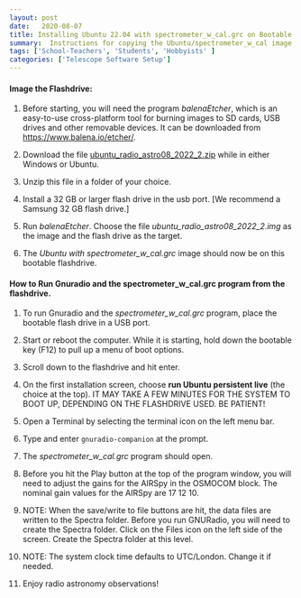 ```yaml
---
layout: post
date:   2020-08-07
title: Installing Ubuntu 22.04 with spectrometer_w_cal.grc on Bootable Flashdrive
summary:  Instructions for copying the Ubuntu/spectrometer_w_cal image on a bootable flashdrive
tags: ['School-Teachers', 'Students', 'Hobbyists' ]
categories: ['Telescope Software Setup'] 
---
```


#### Image the Flashdrive:

1. Before starting, you will need the program *balenaEtcher*, which is an easy-to-use cross-platform tool for burning images to SD cards, USB drives and other removable devices. It can be downloaded from <https://www.balena.io/etcher/>.

2. Download the file [ubuntu_radio_astro08_2022_2.zip](https://drive.google.com/file/d/1qAk6Z-XyFaoyRFH1mHWrmuKy9UBirV1s/view?usp=sharing) while in either Windows or Ubuntu.

3. Unzip this file in a folder of your choice.

4. Install a 32 GB or larger flash drive in the usb port. [We recommend a Samsung 32 GB flash drive.]

5. Run *balenaEtcher*. Choose the file *ubuntu_radio_astro08_2022_2.img* as the image and the flash drive as the target.


6. The *Ubuntu with spectrometer_w_cal.grc* image should now be on this bootable flashdrive.

#### How to Run Gnuradio and the spectrometer_w_cal.grc program from the flashdrive. 

1. To run Gnuradio and the *spectrometer_w_cal.grc* program, place the bootable flash drive in a USB port. 

2. Start or reboot the computer. While it is starting, hold down the bootable key (F12) to pull up a menu of boot options.

3. Scroll down to the flashdrive and hit enter.

4. On the first installation screen, choose **run Ubuntu persistent live** (the choice at the top). IT MAY TAKE A FEW MINUTES FOR THE SYSTEM TO BOOT UP, DEPENDING ON THE FLASHDRIVE USED. BE PATIENT!

5. Open a Terminal by selecting the terminal icon on the left menu bar. 

6. Type and enter `gnuradio-companion` at the prompt. 

7. The *spectrometer_w_cal.grc* program should open. 

8. Before you hit the Play button at the top of the program window, you will need to adjust the gains for the AIRSpy in the OSMOCOM block. The nominal gain values for the AIRSpy are 17 12 10. 

9. NOTE: When the save/write to file buttons are hit, the data files are written to the Spectra folder. Before you run GNURadio, you will need to create the Spectra folder. Click on the Files icon on the left side of the screen. Create the Spectra folder at this level.

10. NOTE: The system clock time defaults to UTC/London. Change it if needed.

11. Enjoy radio astronomy observations!
